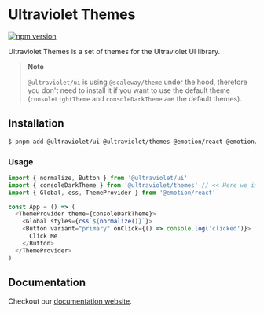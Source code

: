 # Ultraviolet Themes

[![npm version](https://badge.fury.io/js/%40scaleway%2Fthemes.svg)](https://badge.fury.io/js/%40scaleway%2Fthemes)

Ultraviolet Themes is a set of themes for the Ultraviolet UI library.

> **Note**
> 
> `@ultraviolet/ui` is using `@scaleway/theme` under the hood, therefore you don't need to install it if you want to use the default theme (`consoleLightTheme` and `consoleDarkTheme` are the default themes).

## Installation

```sh
$ pnpm add @ultraviolet/ui @ultraviolet/themes @emotion/react @emotion/styled
```

### Usage

```js
import { normalize, Button } from '@ultraviolet/ui'
import { consoleDarkTheme } from '@ultraviolet/themes' // << Here we import the theme we want to use
import { Global, css, ThemeProvider } from '@emotion/react'

const App = () => (
  <ThemeProvider theme={consoleDarkTheme}>
    <Global styles={css`${normalize()}`}>
    <Button variant="primary" onClick={() => console.log('clicked')}>
      Click Me
    </Button>
  </ThemeProvider>
)
```

## Documentation

Checkout our [documentation website](https://storybook.ultraviolet.scaleway.com/).
